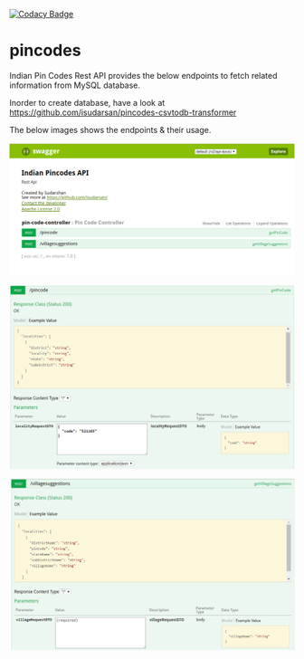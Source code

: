 [![Codacy Badge](https://api.codacy.com/project/badge/Grade/981b0545158841b3a474e5df2c192029)](https://www.codacy.com/app/sudarsan.a/pincodes?utm_source=github.com&amp;utm_medium=referral&amp;utm_content=isudarsan/pincodes&amp;utm_campaign=Badge_Grade)

# pincodes

Indian Pin Codes Rest API provides the below endpoints to fetch related information from MySQL database.

Inorder to create database, have a look at https://github.com/isudarsan/pincodes-csvtodb-transformer

The below images shows the endpoints & their usage.

![Swagger API](https://github.com/isudarsan/pincodes/blob/master/PinCodes_RestAPI.PNG)

![/pincode](https://github.com/isudarsan/pincodes/blob/master/PinCodes1.PNG)

![/villagesuggestions](https://github.com/isudarsan/pincodes/blob/master/PinCodes2.PNG)
